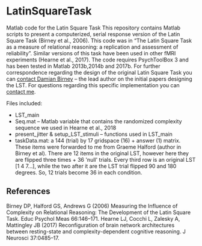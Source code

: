 # LatinSquareTask
Matlab code for the Latin Square Task
This repository contains Matlab scripts to present a computerized, serial response version of the Latin Square Task (Birney et al., 2006). This code was in “The Latin Square Task as a measure of relational reasoning: a replication and assessment of reliability”. Similar versions of this task have been used in other fMRI experiments (Hearne et al., 2017).
The code requires PsychToolBox 3 and has been tested in Matlab 2013b,2014b and 2017b.
For further correspondence regarding the design of the original Latin Square Task you can [contact Damian Birney](http://damian.birney@sydney.edu.au) – the lead author on the initial papers designing the LST.
For questions regarding this specific implementation you can [contact me](l.hearne@uq.edu.au).

Files included:
-	LST_main
-	Seq.mat – Matlab variable that contains the randomized complexity sequence we used in Hearne et al., 2018
-	present_jitter & setup_LST_stimuli – functions used in LST_main
-	taskData.mat: a 144 (trial) by 17 gridspace (16) + answer (1) matrix. These items were forwarded to me from Graeme Halford (author in Birney et al). There are 12 items in the original LST, however here they are flipped three times + 36 'null' trials. Every third row is an original LST [1 4 7…], while the two after it are the LST trial flipped 90 and 180 degrees. So, 12 trials become 36 in each condition. 

## References
Birney DP, Halford GS, Andrews G (2006) Measuring the Influence of Complexity on Relational Reasoning: The Development of the Latin Square Task. Educ Psychol Meas 66:146–171.
Hearne LJ, Cocchi L, Zalesky A, Mattingley JB (2017) Reconfiguration of brain network architectures between resting-state and complexity-dependent cognitive reasoning. J Neurosci 37:0485–17.

